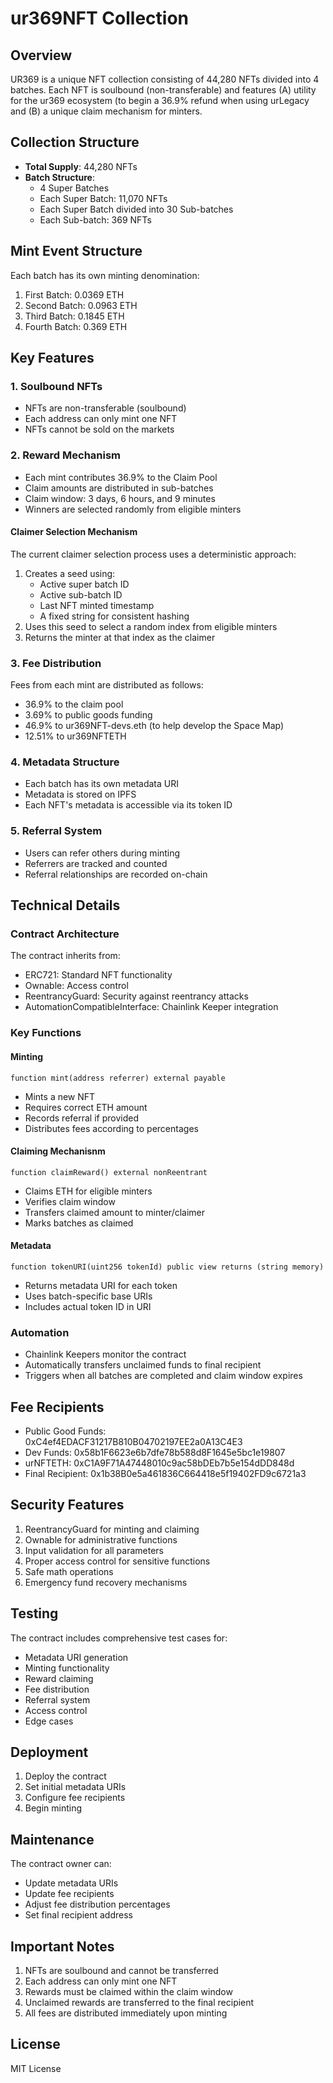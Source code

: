 # ur369NFT Collection

## Overview
UR369 is a unique NFT collection consisting of 44,280 NFTs divided into 4 batches. Each NFT is soulbound (non-transferable) and features (A) utility for the ur369 ecosystem (to begin a 36.9% refund when using urLegacy and (B) a unique claim mechanism for minters.

## Collection Structure
- **Total Supply**: 44,280 NFTs
- **Batch Structure**:
  - 4 Super Batches
  - Each Super Batch: 11,070 NFTs
  - Each Super Batch divided into 30 Sub-batches
  - Each Sub-batch: 369 NFTs

## Mint Event Structure
Each batch has its own minting denomination:
1. First Batch: 0.0369 ETH
2. Second Batch: 0.0963 ETH
3. Third Batch: 0.1845 ETH
4. Fourth Batch: 0.369 ETH

## Key Features

### 1. Soulbound NFTs
- NFTs are non-transferable (soulbound)
- Each address can only mint one NFT
- NFTs cannot be sold on the markets

### 2. Reward Mechanism
- Each mint contributes 36.9% to the Claim Pool
- Claim amounts are distributed in sub-batches
- Claim window: 3 days, 6 hours, and 9 minutes
- Winners are selected randomly from eligible minters

#### Claimer Selection Mechanism
The current claimer selection process uses a deterministic approach:
1. Creates a seed using:
   - Active super batch ID
   - Active sub-batch ID
   - Last NFT minted timestamp
   - A fixed string for consistent hashing
2. Uses this seed to select a random index from eligible minters
3. Returns the minter at that index as the claimer

### 3. Fee Distribution
Fees from each mint are distributed as follows:
- 36.9% to the claim pool
- 3.69% to public goods funding
- 46.9% to ur369NFT-devs.eth (to help develop the Space Map)
- 12.51% to ur369NFTETH

### 4. Metadata Structure
- Each batch has its own metadata URI
- Metadata is stored on IPFS
- Each NFT's metadata is accessible via its token ID

### 5. Referral System
- Users can refer others during minting
- Referrers are tracked and counted
- Referral relationships are recorded on-chain

## Technical Details

### Contract Architecture
The contract inherits from:
- ERC721: Standard NFT functionality
- Ownable: Access control
- ReentrancyGuard: Security against reentrancy attacks
- AutomationCompatibleInterface: Chainlink Keeper integration

### Key Functions

#### Minting
```solidity
function mint(address referrer) external payable
```
- Mints a new NFT
- Requires correct ETH amount
- Records referral if provided
- Distributes fees according to percentages

#### Claiming Mechanisnm
```solidity
function claimReward() external nonReentrant
```
- Claims ETH for eligible minters
- Verifies claim window
- Transfers claimed amount to minter/claimer
- Marks batches as claimed

#### Metadata
```solidity
function tokenURI(uint256 tokenId) public view returns (string memory)
```
- Returns metadata URI for each token
- Uses batch-specific base URIs
- Includes actual token ID in URI

### Automation
- Chainlink Keepers monitor the contract
- Automatically transfers unclaimed funds to final recipient
- Triggers when all batches are completed and claim window expires

## Fee Recipients
- Public Good Funds: 0xC4ef4EDACF31217B810B04702197EE2a0A13C4E3
- Dev Funds: 0x58b1F6623e6b7dfe78b588d8F1645e5bc1e19807
- urNFTETH: 0xC1A9F71A47448010c9ac58bDEb7b5e154dDD848d
- Final Recipient: 0x1b38B0e5a461836C664418e5f19402FD9c6721a3

## Security Features
1. ReentrancyGuard for minting and claiming
2. Ownable for administrative functions
3. Input validation for all parameters
4. Proper access control for sensitive functions
5. Safe math operations
6. Emergency fund recovery mechanisms

## Testing
The contract includes comprehensive test cases for:
- Metadata URI generation
- Minting functionality
- Reward claiming
- Fee distribution
- Referral system
- Access control
- Edge cases

## Deployment
1. Deploy the contract
2. Set initial metadata URIs
3. Configure fee recipients
4. Begin minting

## Maintenance
The contract owner can:
- Update metadata URIs
- Update fee recipients
- Adjust fee distribution percentages
- Set final recipient address

## Important Notes
1. NFTs are soulbound and cannot be transferred
2. Each address can only mint one NFT
3. Rewards must be claimed within the claim window
4. Unclaimed rewards are transferred to the final recipient
5. All fees are distributed immediately upon minting

## License
MIT License
